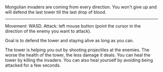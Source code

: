Mongolian invaders are coming from every direction. You won't give up and will defend the last tower till the last drop of blood.

---

Movement: WASD. Attack: left mouse button (point the cursor in the direction of the enemy you want to attack).

Goal is to defend the tower and staying alive as long as you can.

The tower is helping you out by shooting projectiles at the enemies. The worse the health of the tower, the less damage it deals. You can heal the tower by killing the invaders. You can also heal yourself by avoiding being attacked for a few seconds.